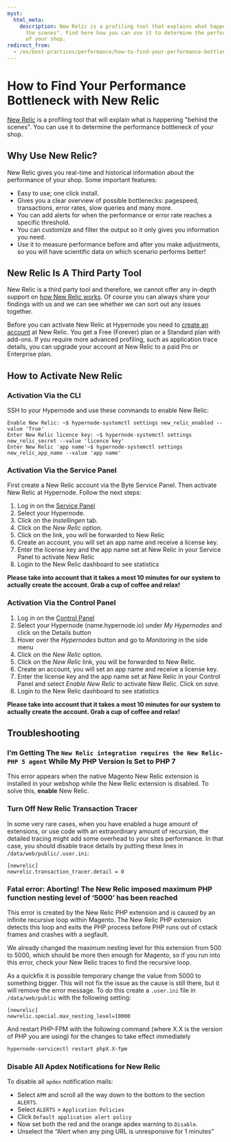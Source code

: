 ```yaml
---
myst:
  html_meta:
    description: New Relic is a profiling tool that explains what happens "behind
      the scenes". Find here how you can use it to determine the performance bottleneck
      of your shop.
redirect_from:
  - /en/best-practices/performance/how-to-find-your-performance-bottleneck-with-new-relic/
---
```


<!-- source: https://support.hypernode.com/en/best-practices/performance/how-to-find-your-performance-bottleneck-with-new-relic/ -->

# How to Find Your Performance Bottleneck with New Relic

[New Relic](https://newrelic.com/) is a profiling tool that will explain what is happening "behind the scenes". You can use it to determine the performance bottleneck of your shop.

## Why Use New Relic?

New Relic gives you real-time and historical information about the performance of your shop. Some important features:

- Easy to use; one click install.
- Gives you a clear overview of possible bottlenecks: pagespeed, transactions, error rates, slow queries and many more.
- You can add alerts for when the performance or error rate reaches a specific threshold.
- You can customize and filter the output so it only gives you information you need.
- Use it to measure performance before and after you make adjustments, so you will have scientific data on which scenario performs better!

## New Relic Is A Third Party Tool

New Relic is a third party tool and therefore, we cannot offer any in-depth support on [how New Relic works](https://docs.newrelic.com/docs/using-new-relic/). Of course you can always share your findings with us and we can see whether we can sort out any issues together.

Before you can activate New Relic at Hypernode you need to [create an account](https://newrelic.com/signup) at New Relic. You get a Free (Forever) plan or a Standard plan with add-ons. If you require more advanced profiling, such as application trace details, you can upgrade your account at New Relic to a paid Pro or Enterprise plan.

## How to Activate New Relic

### Activation Via the CLI

SSH to your Hypernode and use these commands to enable New Relic:

```nginx
Enable New Relic: ~$ hypernode-systemctl settings new_relic_enabled --value 'True'
Enter New Relic licence key: ~$ hypernode-systemctl settings new_relic_secret --value 'licence key'
Enter New Relic 'app name'~$ hypernode-systemctl settings new_relic_app_name --value 'app name'
```

### Activation Via the Service Panel

First create a New Relic account via the Byte Service Panel. Then activate New Relic at Hypernode. Follow the next steps:

1. Log in on the [Service Panel](https://service.byte.nl/protected/)
1. Select your Hypernode.
1. Click on the *Instellingen* tab.
1. Click on the *New Relic* option.
1. Click on the link, you will be forwarded to New Relic
1. Create an account, you will set an app name and receive a license key.
1. Enter the license key and the app name set at New Relic in your Service Panel to activate New Relic
1. Login to the New Relic dashboard to see statistics

**Please take into account that it takes a most 10 minutes for our system to actually create the account. Grab a cup of coffee and relax!**

### Activation Via the Control Panel

1. Log in on the [Control Panel](https://auth.hypernode.com)
1. Select your Hypernode (name.hypernode.io) under *My Hypernodes* and click on the Details button
1. Hover over the *Hypernodes* button and go to *Monitoring* in the side menu
1. Click on the *New Relic* option.
1. Click on the *New Relic* link, you will be forwarded to New Relic.
1. Create an account, you will set an app name and receive a license key.
1. Enter the license key and the app name set at New Relic in your Control Panel and select *Enable New Relic* to activate New Relic. Click on *save.*
1. Login to the New Relic dashboard to see statistics

**Please take into account that it takes a most 10 minutes for our system to actually create the account. Grab a cup of coffee and relax!**

## Troubleshooting

### I’m Getting The `New Relic integration requires the New Relic-PHP 5 agent` While My PHP Version Is Set to PHP 7

This error appears when the native Magento New Relic extension is installed in your webshop while the New Relic extension is disabled. To solve this, **enable** New Relic.

### Turn Off New Relic Transaction Tracer

In some very rare cases, when you have enabled a huge amount of extensions, or use code with an extraordinary amount of recursion, the detailed tracing might add some overhead to your sites performance. In that case, you should disable trace details by putting these lines in `/data/web/public/.user.ini`:

```nginx
[newrelic]
newrelic.transaction_tracer.detail = 0
```

### Fatal error: Aborting! The New Relic imposed maximum PHP function nesting level of ‘5000’ has been reached

This error is created by the New Relic PHP extension and is caused by an infinite recursive loop within Magento. The New Relic PHP extension detects this loop and exits the PHP process before PHP runs out of cstack frames and crashes with a segfault.

We already changed the maximum nesting level for this extension from 500 to 5000, which should be more then enough for Magento, so if you run into this error, check your New Relic traces to find the recursive loop.

As a quickfix it is possible temporary change the value from 5000 to something bigger. This will not fix the issue as the cause is still there, but it will remove the error message. To do this create a `.user.ini` file in `/data/web/public` with the following setting:

```nginx
[newrelic]
newrelic.special.max_nesting_level=10000
```

And restart PHP-FPM with the following command (where X.X is the version of PHP you are using) for the changes to take effect immediately

```bash
hypernode-servicectl restart phpX.X-fpm
```

### Disable All Apdex Notifications for New Relic

To disable all `apdex` notification mails:

- Select `APM` and scroll all the way down to the bottom to the section `ALERTS`.
- Select `ALERTS` > `Application Policies`
- Click `Default application alert policy`
- Now set both the red and the orange apdex warning to `Disable`.
- Unselect the “Alert when any ping URL is unresponsive for 1 minutes”
